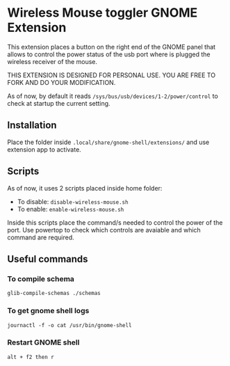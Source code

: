 # Wireless Mouse toggler GNOME Extension

This extension places a button on the right end of the GNOME panel that allows to control the power status of the usb port where is plugged the wireless receiver of the mouse.

THIS EXTENSION IS DESIGNED FOR PERSONAL USE. YOU ARE FREE TO FORK AND DO YOUR MODIFICATION.

As of now, by default it reads ```/sys/bus/usb/devices/1-2/power/control``` to check at startup the current setting.

## Installation
Place the folder inside ```.local/share/gnome-shell/extensions/``` and use extension app to activate.

## Scripts
As of now, it uses 2 scripts placed inside home folder:
+ To disable: ```disable-wireless-mouse.sh```
+ To enable: ```enable-wireless-mouse.sh```

Inside this scripts place the command/s needed to control the power of the port. Use powertop to check which controls are avaiable and which command are required. 

## Useful commands

### To compile schema
```glib-compile-schemas ./schemas```

### To get gnome shell logs
```journactl -f -o cat /usr/bin/gnome-shell```

### Restart GNOME shell
```alt + f2 then r```